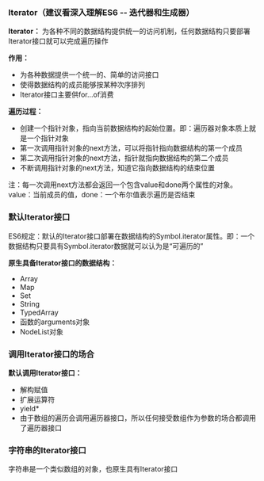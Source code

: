### Iterator（建议看深入理解ES6 -- 迭代器和生成器）

**Iterator：** 为各种不同的数据结构提供统一的访问机制，任何数据结构只要部署Iterator接口就可以完成遍历操作

**作用：** 

+ 为各种数据提供一个统一的、简单的访问接口
+ 使得数据结构的成员能够按某种次序排列
+ Iterator接口主要供for...of消费

**遍历过程：** 

+ 创建一个指针对象，指向当前数据结构的起始位置。即：遍历器对象本质上就是一个指针对象
+ 第一次调用指针对象的next方法，可以将指针指向数据结构的第一个成员
+ 第二次调用指针对象的next方法，指针就指向数据结构的第二个成员
+ 不断调用指针对象的next方法，知道它指向数据结构的结束位置

注：每一次调用next方法都会返回一个包含value和done两个属性的对象。value：当前成员的值，done：一个布尔值表示遍历是否结束

### 默认Iterator接口

ES6规定：默认的Iterator接口部署在数据结构的Symbol.iterator属性。即：一个数据结构只要具有Symbol.iterator数据就可以认为是“可遍历的”

**原生具备Iterator接口的数据结构：**

+ Array
+ Map
+ Set
+ String
+ TypedArray
+ 函数的arguments对象
+ NodeList对象

### 调用Iterator接口的场合

**默认调用Iterator接口：** 

+ 解构赋值
+ 扩展运算符
+ yield*
+ 由于数组的遍历会调用遍历器接口，所以任何接受数组作为参数的场合都调用了遍历器接口

### 字符串的Iterator接口

字符串是一个类似数组的对象，也原生具有Iterator接口